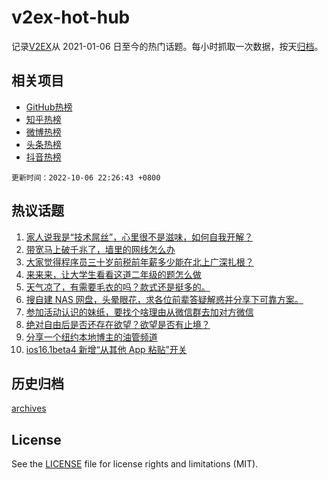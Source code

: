 # v2ex-hot-hub

 记录[V2EX](https://www.v2ex.com/)从 2021-01-06 日至今的热门话题。每小时抓取一次数据，按天[归档](archives)。
 
 ## 相关项目

- [GitHub热榜](https://github.com/lonnyzhang423/github-hot-hub)
- [知乎热榜](https://github.com/lonnyzhang423/zhihu-hot-hub)
- [微博热榜](https://github.com/lonnyzhang423/weibo-hot-hub)
- [头条热榜](https://github.com/lonnyzhang423/toutiao-hot-hub)
- [抖音热榜](https://github.com/lonnyzhang423/douyin-hot-hub)


 `更新时间：2022-10-06 22:26:43 +0800`

## 热议话题

1. [家人说我是“技术屌丝”，心里很不是滋味，如何自我开解？](https://www.v2ex.com/t/884871)
1. [带宽马上破千兆了，墙里的网线怎么办](https://www.v2ex.com/t/884849)
1. [大家觉得程序员三十岁前税前年薪多少能在北上广深扎根？](https://www.v2ex.com/t/884858)
1. [来来来，让大学生看看这道二年级的题怎么做](https://www.v2ex.com/t/884835)
1. [天气凉了，有需要毛衣的吗？款式还是挺多的。](https://www.v2ex.com/t/884846)
1. [搜自建 NAS 网盘，头晕眼花，求各位前辈答疑解惑并分享下可靠方案。](https://www.v2ex.com/t/884857)
1. [参加活动认识的妹纸，要找个啥理由从微信群去加对方微信](https://www.v2ex.com/t/884889)
1. [绝对自由后是否还存在欲望？欲望是否有止境？](https://www.v2ex.com/t/884826)
1. [分享一个纽约本地博主的油管频道](https://www.v2ex.com/t/884851)
1. [ios16.1beta4 新增“从其他 App 粘贴”开关](https://www.v2ex.com/t/884865)

## 历史归档

[archives](archives)

## License

See the [LICENSE](LICENSE) file for license rights and limitations (MIT).
